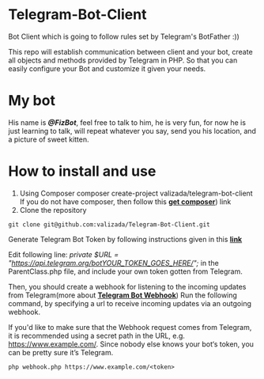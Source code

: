 # Telegram-Bot-Client

Bot Client which is going to follow rules set by Telegram's BotFather :))

This repo will establish communication between client and your bot, create all objects and methods provided by Telegram in PHP. 
So that you can easily configure your Bot and customize it given your needs.

# My bot

His name is ***@FizBot***, feel free to talk to him,  he is very fun, for now he is just learning to talk, will repeat whatever you say, send you his location, and a picture of sweet kitten.


# How to install and use

1. Using Composer
  composer create-project valizada/telegram-bot-client
  If you do not have composer, then follow this **[get composer]**) link 
2. Clone the repository
```
git clone git@github.com:valizada/Telegram-Bot-Client.git
```
Generate Telegram Bot Token by following instructions given in this **[link]**

Edit following line:  *private $URL = "https://api.telegram.org/botYOUR_TOKEN_GOES_HERE/";* in the ParentClass.php file, and include your own token gotten from Telegram.


Then, you should create a webhook for listening to the incoming updates from Telegram(more about **[Telegram Bot Webhook]**)
Run the following command, by specifying a url to receive incoming updates via an outgoing webhook.

If you'd like to make sure that the Webhook request comes from Telegram, it is recommended using a secret path in the URL, e.g. https://www.example.com/<token>. Since nobody else knows your bot‘s token, you can be pretty sure it’s Telegram.
```
php webhook.php https://www.example.com/<token>
```

[Telegram Bot Webhook]:https://core.telegram.org/bots/api#setwebhook
[link]:https://core.telegram.org/bots#generate-an-authorization-token-for-your-bot
[get composer]:https://getcomposer.org/doc/00-intro.md


